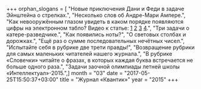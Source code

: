 +++
orphan_slogans = [ "Новые приключения Дани и Феди в задаче Эйнштейна о стрелках.", "Несколько слов об Андре-Мари Ампере.", "Как невооружённым глазом увидеть в каком порядке появляются цифры на электронном табло? Видео к статье: [1](https://www.youtube.com/watch?v=exc5FUk-7y8) [2](https://www.youtube.com/watch?v=iNzUzPbfR5k) [3](https://www.youtube.com/watch?v=UChvqobHLtI) [4](https://www.youtube.com/watch?v=aekhbr68usc).", "Три задачи о катере-разведчике.", "Как появились ноты?", "О световых столбах и дорожках.", "Ещё раз о сумме последовательных нечётных чисел.", "Испытайте себя в рубрике две трети правды!", "Возвращение рубрики для самых маленьких читателей нашего журнала.", "В рубрике «Словечки» читайте о фразах, в которых каждая буква встречается не больше одного раза.", "Задачи заочной олимпиады летней школы «Интеллектуал»-2015.",]
month = "03"
date = "2017-05-25T15:50:37+03:00"
title = "Журнал «Квантик»"
year = "2015"
+++
